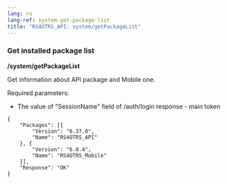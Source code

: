 ```yaml
---
lang: ru
lang-ref: system-get-package-list
title: "RS4OTRS_API: system/getPackageList"
---
```


### Get installed package list

**/system/getPackageList**

Get information about API package and Mobile one.

Required parameters:

- The value of "SessionName" field of /auth/login response - main token

```
{
    "Packages": [{
        "Version": "6.37.0",
        "Name": "RS4OTRS_API"
    }, {
        "Version": "6.0.4",
        "Name": "RS4OTRS_Mobile"
    }],
    "Response": "OK"
}
```
